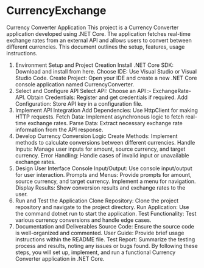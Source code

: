 # CurrencyExchange


Currency Converter Application
This project is a Currency Converter application developed using .NET Core. The application fetches real-time exchange rates from an external API and allows users to convert between different currencies. This document outlines the setup, features, usage instructions.

1. Environment Setup and Project Creation
Install .NET Core SDK: Download and install from here.
Choose IDE: Use Visual Studio or Visual Studio Code.
Create Project: Open your IDE and create a new .NET Core console application named CurrencyConverter.
2. Select and Configure API
Select API: Choose an API :- ExchangeRate-API.
Obtain Credentials: Register and get credentials if required.
Add Configuration: Store API key in a configuration file.
3. Implement API Integration
Add Dependencies: Use HttpClient for making HTTP requests.
Fetch Data: Implement asynchronous logic to fetch real-time exchange rates.
Parse Data: Extract necessary exchange rate information from the API response.
4. Develop Currency Conversion Logic
Create Methods: Implement methods to calculate conversions between different currencies.
Handle Inputs: Manage user inputs for amount, source currency, and target currency.
Error Handling: Handle cases of invalid input or unavailable exchange rates.
5. Design User Interface
Console Input/Output: Use console input/output for user interaction.
Prompts and Menus: Provide prompts for amount, source currency, and target currency. Implement a menu for navigation.
Display Results: Show conversion results and exchange rates to the user.
6. Run and Test the Application
Clone Repository: Clone the project repository and navigate to the project directory.
Run Application: Use the command dotnet run to start the application.
Test Functionality: Test various currency conversions and handle edge cases.
7. Documentation and Deliverables
Source Code: Ensure the source code is well-organized and commented.
User Guide: Provide brief usage instructions within the README file.
Test Report: Summarize the testing process and results, noting any issues or bugs found.
By following these steps, you will set up, implement, and run a functional Currency Converter application in .NET Core.



